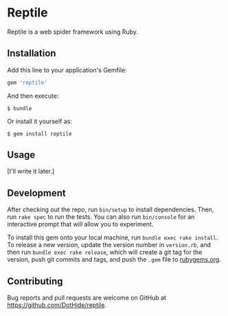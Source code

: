 # Reptile

Reptile is a web spider framework using Ruby.

## Installation

Add this line to your application's Gemfile:

```ruby
gem 'reptile'
```

And then execute:

    $ bundle

Or install it yourself as:

    $ gem install reptile

## Usage

[I'll write it later.]

## Development

After checking out the repo, run `bin/setup` to install dependencies. Then, run `rake spec` to run the tests. You can also run `bin/console` for an interactive prompt that will allow you to experiment.

To install this gem onto your local machine, run `bundle exec rake install`. To release a new version, update the version number in `version.rb`, and then run `bundle exec rake release`, which will create a git tag for the version, push git commits and tags, and push the `.gem` file to [rubygems.org](https://rubygems.org).

## Contributing

Bug reports and pull requests are welcome on GitHub at https://github.com/DotHide/reptile.

